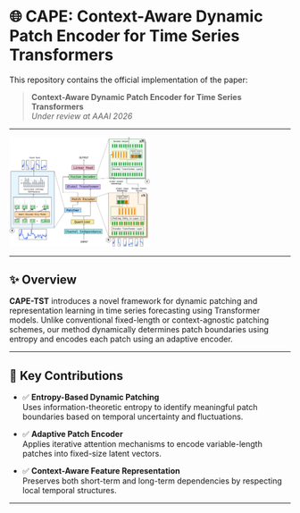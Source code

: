 # 🌐 CAPE: Context-Aware Dynamic Patch Encoder for Time Series Transformers

This repository contains the official implementation of the paper:

> **Context-Aware Dynamic Patch Encoder for Time Series Transformers**  
> _Under review at AAAI 2026_  


---

<img src="detailed_architecture.png" width="50%" />

---

## ✨ Overview

**CAPE-TST** introduces a novel framework for dynamic patching and representation learning in time series forecasting using Transformer models. Unlike conventional fixed-length or context-agnostic patching schemes, our method dynamically determines patch boundaries using entropy and encodes each patch using an adaptive encoder.

---

## 🚀 Key Contributions

- ✅ **Entropy-Based Dynamic Patching**  
  Uses information-theoretic entropy to identify meaningful patch boundaries based on temporal uncertainty and fluctuations.

- ✅ **Adaptive Patch Encoder**  
  Applies iterative attention mechanisms to encode variable-length patches into fixed-size latent vectors.

- ✅ **Context-Aware Feature Representation**  
  Preserves both short-term and long-term dependencies by respecting local temporal structures.
 


---


